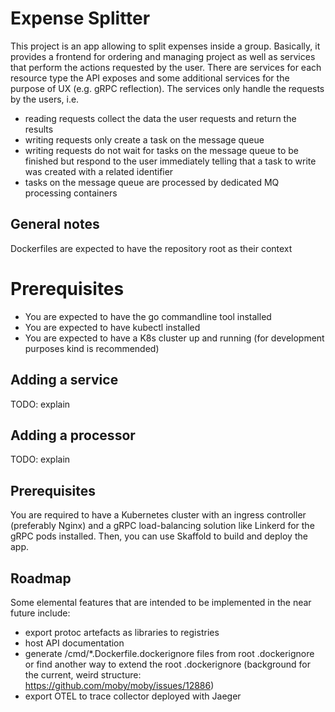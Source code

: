# Expense Splitter
This project is an app allowing to split expenses inside a group.
Basically, it provides a frontend for ordering and managing project as well as services that perform the actions requested by the user. There are services for each resource type the API exposes and some additional services for the purpose of UX (e.g. gRPC reflection). The services only handle the requests by the users, i.e.
- reading requests collect the data the user requests and return the results
- writing requests only create a task on the message queue
- writing requests do not wait for tasks on the message queue to be finished but respond to the user immediately telling that a task to write was created with a related identifier
- tasks on the message queue are processed by dedicated MQ processing containers

## General notes
Dockerfiles are expected to have the repository root as their context

# Prerequisites
- You are expected to have the go commandline tool installed
- You are expected to have kubectl installed
- You are expected to have a K8s cluster up and running (for development purposes kind is recommended)

## Adding a service
TODO: explain

## Adding a processor
TODO: explain

## Prerequisites
You are required to have a Kubernetes cluster with an ingress controller (preferably Nginx) and a gRPC load-balancing solution like Linkerd for the gRPC pods installed. Then, you can use Skaffold to build and deploy the app.

## Roadmap
Some elemental features that are intended to be implemented in the near future include:
- export protoc artefacts as libraries to registries
- host API documentation
- generate /cmd/*.Dockerfile.dockerignore files from root .dockerignore or find another way to extend the root .dockerignore (background for the current, weird structure: https://github.com/moby/moby/issues/12886)
- export OTEL to trace collector deployed with Jaeger